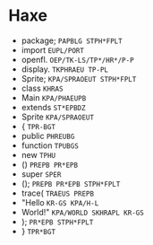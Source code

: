 # Haxe

* package; `PAPBLG STPH*FPLT`
* import `EUPL/PORT`
* openfl. `OEP/TK-LS/TP*/HR*/P-P`
* display. `TKPHRAEU TP-PL`
* Sprite; `KPA/SPRAOEUT STPH*FPLT`
* class `KHRAS`
* Main `KPA/PHAEUPB`
* extends `ST*EPBDZ`
* Sprite `KPA/SPRAOEUT`
* { `TPR-BGT`
* public `PHREUBG`
* function `TPUBGS`
* new `TPHU`
* () `PREPB PR*EPB`
* super `SPER`
* (); `PREPB PR*EPB STPH*FPLT`
* trace( `TRAEUS PREPB`
* "Hello `KR-GS KPA/H-L`
* World!" `KPA/WORLD SKHRAPL KR-GS`
* ); `PR*EPB STPH*FPLT`
* } `TPR*BGT`
